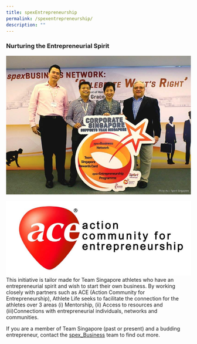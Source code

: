 ```yaml
---
title: spexEntrepreneurship
permalink: /spexentrepreneurship/
description: ""
---
```

### **Nurturing the Entrepreneurial Spirit**
![spexEntreprenuershipnetwork](/images/What%20We%20Do/Singapore%20Sports%20Institute/Athlete%20Life/SpexBusiness/SpexEntrepreneurship/spexEntreprenuershipnetwork.jpeg)

![](/images/What%20We%20Do/Singapore%20Sports%20Institute/Athlete%20Life/SpexBusiness/SpexEntrepreneurship/spexEntreprenuershipnetworkpartner.jpeg)
This initiative is tailor made for Team Singapore athletes who have an entrepreneurial spirit and wish to start their own business. By working closely with partners such as ACE (Action Community for Entrepreneurship), Athlete Life seeks to facilitate the connection for the athletes over 3 areas (i) Mentorship, (ii) Access to resources and (iii)Connections with entrepreneurial individuals, networks and communities.

If you are a member of Team Singapore (past or present) and a budding entrepreneur, contact the [spex_Business](mailto:spexbusiness@sport.gov.sg) team to find out more.
